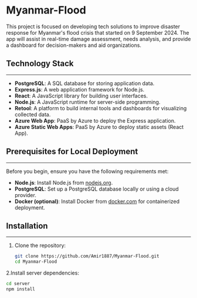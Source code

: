 # Myanmar-Flood
This project is focused on developing tech solutions to improve disaster response for Myanmar's flood crisis that started on 9 September 2024. The app will assist in real-time damage assessment, needs analysis, and provide a dashboard for decision-makers and aid organizations.

## Technology Stack
-------------------------------------
- **PostgreSQL**: A SQL database for storing application data.
- **Express.js**: A web application framework for Node.js.
- **React**: A JavaScript library for building user interfaces.
- **Node.js**: A JavaScript runtime for server-side programming.
- **Retool**: A platform to build internal tools and dashboards for visualizing collected data.
- **Azure Web App**: PaaS by Azure to deploy the Express application.
- **Azure Static Web Apps**: PaaS by Azure to deploy static assets (React App).

## Prerequisites for Local Deployment
---------------------------------------
Before you begin, ensure you have the following requirements met:
- **Node.js**: Install Node.js from [nodejs.org](https://nodejs.org/).
- **PostgreSQL**: Set up a PostgreSQL database locally or using a cloud provider.
- **Docker (optional)**: Install Docker from [docker.com](https://www.docker.com/) for containerized deployment.

## Installation
---------------
1. Clone the repository:
   ```bash
   git clone https://github.com/Amir1887/Myanmar-Flood.git
   cd Myanmar-Flood

2.Install server dependencies:
   ```bash
   cd server
   npm install


